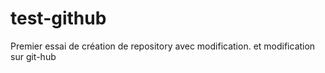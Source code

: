 # test-github
Premier essai de création de repository avec modification.
et modification sur git-hub

